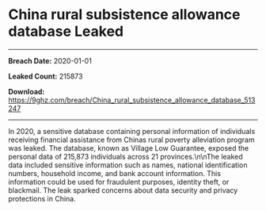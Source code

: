 # China rural subsistence allowance database Leaked

------------
**Breach Date:** 2020-01-01

**Leaked Count:** 215873

**Download:** https://9ghz.com/breach/China_rural_subsistence_allowance_database_513247

------------
In 2020, a sensitive database containing personal information of individuals receiving financial assistance from Chinas rural poverty alleviation program was leaked. The database, known as Village Low Guarantee, exposed the personal data of 215,873 individuals across 21 provinces.\n\nThe leaked data included sensitive information such as names, national identification numbers, household income, and bank account information. This information could be used for fraudulent purposes, identity theft, or blackmail. The leak sparked concerns about data security and privacy protections in China.
